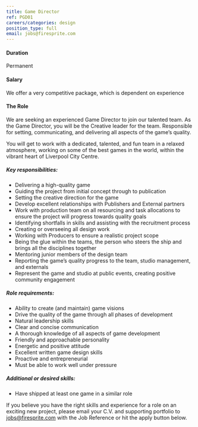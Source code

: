 ```yaml
---
title: Game Director
ref: PGD01
careers/categories: design
position_type: full
email: jobs@firesprite.com
---
```

#### Duration

Permanent

#### Salary

We offer a very competitive package, which is dependent on experience

#### The Role

We are seeking an experienced Game Director to join our talented team. As the Game Director, you will be the Creative leader for the team. Responsible for setting, communicating, and delivering all aspects of the game’s quality.

You will get to work with a dedicated, talented, and fun team in a relaxed atmosphere, working on some of the best games in the world, within the vibrant heart of Liverpool City Centre.

##### **Key responsibilities:**

* Delivering a high-quality game
* Guiding the project from initial concept through to publication
* Setting the creative direction for the game
* Develop excellent relationships with Publishers and External partners
* Work with production team on all resourcing and task allocations to ensure the project will progress towards quality goals
* Identifying shortfalls in skills and assisting with the recruitment process
* Creating or overseeing all design work
* Working with Producers to ensure a realistic project scope
* Being the glue within the teams, the person who steers the ship and brings all the disciplines together
* Mentoring junior members of the design team
* Reporting the game’s quality progress to the team, studio management, and externals
* Represent the game and studio at public events, creating positive community engagement

##### **Role requirements:**

* Ability to create (and maintain) game visions
* Drive the quality of the game through all phases of development
* Natural leadership skills
* Clear and concise communication
* A thorough knowledge of all aspects of game development
* Friendly and approachable personality
* Energetic and positive attitude
* Excellent written game design skills
* Proactive and entrepreneurial
* Must be able to work well under pressure

##### **Additional or desired skills:**

* Have shipped at least one game in a similar role

If you believe you have the right skills and experience for a role on an exciting new project, please email your C.V. and supporting portfolio to jobs@firesprite.com with the Job Reference or hit the apply button below.